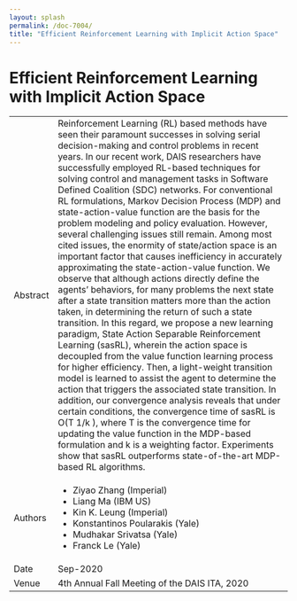 ```yaml
---
layout: splash
permalink: /doc-7004/
title: "Efficient Reinforcement Learning with Implicit Action Space"
---
```


# Efficient Reinforcement Learning with Implicit Action Space  

<table>
    <tbody>
    <tr>
        <td>Abstract</td>
        <td>Reinforcement Learning (RL) based methods have seen their paramount successes in solving serial decision-making and control problems in recent years. In our recent work, DAIS researchers have successfully employed RL-based techniques for solving control and management tasks in Software Defined Coalition (SDC) networks. For conventional RL formulations, Markov Decision Process (MDP) and state-action-value function are the basis for the problem modeling and policy evaluation. However, several challenging issues still remain. Among most cited issues, the enormity of state/action space is an important factor that causes inefficiency in accurately approximating the state-action-value function. We observe that although actions directly define the agents’ behaviors, for many problems the next state after a state transition matters more than the action taken, in determining the return of such a state transition. In this regard, we propose a new learning paradigm, State Action Separable Reinforcement Learning (sasRL), wherein the action space is decoupled from the value function learning process for higher efficiency. Then, a light-weight transition model is learned to assist the agent to determine the action that triggers the associated state transition. In addition, our convergence analysis reveals that under certain conditions, the convergence time of sasRL is O(T 1/k ), where T is the convergence time for updating the value function in the MDP-based formulation and k is a weighting factor. Experiments show that sasRL outperforms state-of-the-art MDP-based RL algorithms.</td>
    </tr>
    <tr>
        <td>Authors</td>
        <td>
            <ul>
                <li>Ziyao Zhang (Imperial)</li>
                <li>Liang Ma (IBM US)</li>
                <li>Kin K. Leung (Imperial)</li>
                <li>Konstantinos Poularakis (Yale)</li>
                <li>Mudhakar Srivatsa (Yale)</li>
                <li>Franck Le (Yale)</li>
            </ul>
        </td>
    </tr>
    <tr>
        <td>Date</td>
        <td>Sep-2020</td>
    </tr>
    <tr>
        <td>Venue</td>
        <td>4th Annual Fall Meeting of the DAIS ITA, 2020</td>
        </tr>
    </tbody>
</table>
